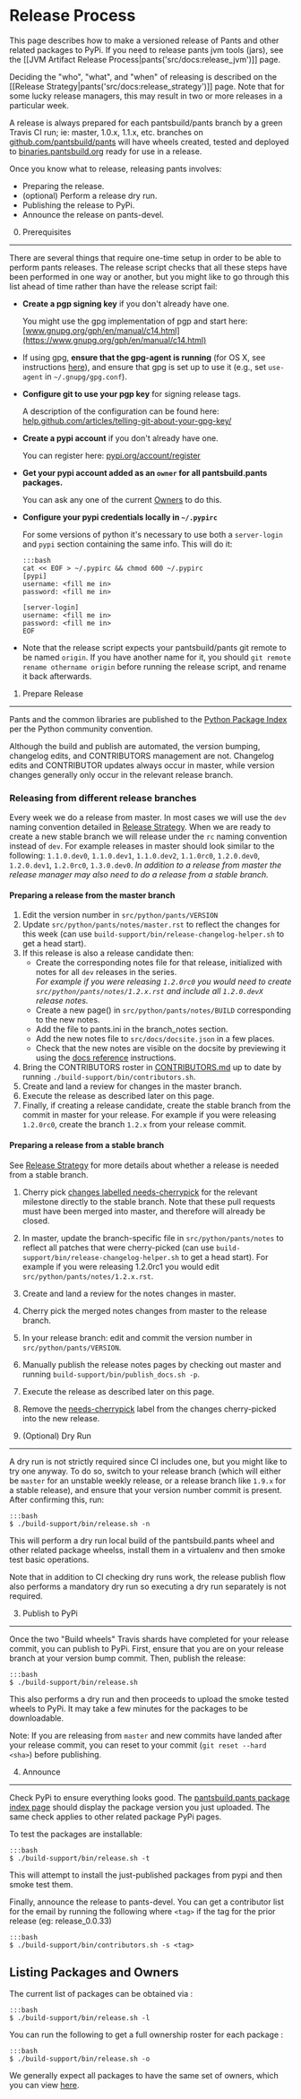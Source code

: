 Release Process
===============

This page describes how to make a versioned release of Pants and
other related packages to PyPi.  If you need to release pants jvm tools
(jars), see the
[[JVM Artifact Release Process|pants('src/docs:release_jvm')]]
page.

Deciding the "who", "what", and "when" of releasing is described on the
[[Release Strategy|pants('src/docs:release_strategy')]] page. Note that for some
lucky release managers, this may result in two or more releases in a particular week.

A release is always prepared for each pantsbuild/pants branch by a green Travis CI run; ie: master,
1.0.x, 1.1.x, etc. branches on [github.com/pantsbuild/pants](https://github.com/pantsbuild/pants) will have wheels created, tested
and deployed to [binaries.pantsbuild.org](https://binaries.pantsbuild.org) ready for use in a release.

Once you know what to release, releasing pants involves:

-   Preparing the release.
-   (optional) Perform a release dry run.
-   Publishing the release to PyPi.
-   Announce the release on pants-devel.

0. Prerequisites
----------------

There are several things that require one-time setup in order to be
able to perform pants releases.  The release script checks that all
these steps have been performed in one way or another, but you might
like to go through this list ahead of time rather than have the release
script fail:

  - **Create a pgp signing key** if you don't already have one.

    You might use the gpg implementation of pgp and start here:
    [www.gnupg.org/gph/en/manual/c14.html](https://www.gnupg.org/gph/en/manual/c14.html)

  - If using gpg, **ensure that the gpg-agent is running** (for OS X, see
    instructions [here](https://blog.chendry.org/2015/03/13/starting-gpg-agent-in-osx.html)),
    and ensure that gpg is set up to use it (e.g., set `use-agent` in `~/.gnupg/gpg.conf`).

  - **Configure git to use your pgp key** for signing release tags.

    A description of the configuration can be found here:
    [help.github.com/articles/telling-git-about-your-gpg-key/](https://help.github.com/articles/telling-git-about-your-gpg-key/)

  - **Create a pypi account** if you don't already have one.

    You can register here: [pypi.org/account/register](https://pypi.org/account/register/)

  - **Get your pypi account added as an `owner` for all pantsbuild.pants packages.**

    You can ask any one of the current [Owners](#owners) to do this.

  - **Configure your pypi credentials locally in `~/.pypirc`**

    For some versions of python it's necessary to use both a `server-login` and
    `pypi` section containing the same info. This will do it:

        :::bash
        cat << EOF > ~/.pypirc && chmod 600 ~/.pypirc
        [pypi]
        username: <fill me in>
        password: <fill me in>

        [server-login]
        username: <fill me in>
        password: <fill me in>
        EOF

  - Note that the release script expects your pantsbuild/pants git remote to be named `origin`.
    If you have another name for it, you should `git remote rename othername origin` before running
    the release script, and rename it back afterwards.

1. Prepare Release
------------------

Pants and the common libraries are published to the [Python Package
Index](https://pypi.org/pypi) per the Python community
convention.

Although the build and publish are automated, the version bumping, changelog edits,
and CONTRIBUTORS management are not. Changelog edits and CONTRIBUTOR updates always
occur in master, while version changes generally only occur in the relevant release branch.

### Releasing from different release branches

Every week we do a release from master.  In most cases we will use the `dev` naming convention
detailed in [Release Strategy](http://www.pantsbuild.org/release_strategy.html). When we are
ready to create a new stable branch we will release under the `rc` naming convention instead of
`dev`.  For example releases in master should look similar to the following: `1.1.0.dev0`, `1.1.0.dev1`,
`1.1.0.dev2`, `1.1.0rc0`, `1.2.0.dev0`, `1.2.0.dev1`, `1.2.0rc0`, `1.3.0.dev0`. *In addition to a release
from master the release manager may also need to do a release from a stable branch.*

#### Preparing a release from the master branch

1. Edit the version number in `src/python/pants/VERSION`
2. Update `src/python/pants/notes/master.rst` to reflect the changes for this week (can use
   `build-support/bin/release-changelog-helper.sh` to get a head start).
3. If this release is also a release candidate then:
     * Create the corresponding notes file for that release, initialized with notes for all
       `dev` releases in the series. <br/>
       _For example if you were releasing `1.2.0rc0` you would need to
       create `src/python/pants/notes/1.2.x.rst` and include all `1.2.0.devX` release notes._
     * Create a new page() in `src/python/pants/notes/BUILD` corresponding to the new notes.
     * Add the file to pants.ini in the branch_notes section.
     * Add the new notes file to `src/docs/docsite.json` in a few places.
     * Check that the new notes are visible on the docsite by previewing it using
       the [docs reference](http://www.pantsbuild.org/docs#generating-the-site) instructions.
4. Bring the CONTRIBUTORS roster in
   [CONTRIBUTORS.md](https://github.com/pantsbuild/pants/tree/master/CONTRIBUTORS.md)
   up to date by running `./build-support/bin/contributors.sh`.
5. Create and land a review for changes in the master branch.
6. Execute the release as described later on this page.
7. Finally, if creating a release candidate, create the stable branch from the commit in
   master for your release. For example if you were releasing `1.2.0rc0`, create the branch
   `1.2.x` from your release commit.

#### Preparing a release from a stable branch

See [Release Strategy](http://www.pantsbuild.org/release_strategy.html) for more details about
whether a release is needed from a stable branch.

1. Cherry pick [changes labelled needs-cherrypick][needs-cherrypick]
    for the relevant milestone directly to the stable branch.  Note that these pull requests must have been merged into
    master, and therefore will already be closed.
2. In master, update the branch-specific file in `src/python/pants/notes` to reflect all patches that were
    cherry-picked (can use `build-support/bin/release-changelog-helper.sh` to get a head start).
    For example if you were releasing 1.2.0rc1 you would edit `src/python/pants/notes/1.2.x.rst`.
3. Create and land a review for the notes changes in master.
4. Cherry pick the merged notes changes from master to the release branch.
5. In your release branch: edit and commit the version number in `src/python/pants/VERSION`.
6. Manually publish the release notes pages by checking out master and running `build-support/bin/publish_docs.sh -p`.
7. Execute the release as described later on this page.
8. Remove the [needs-cherrypick][needs-cherrypick] label from the changes cherry-picked into the new release.

2. (Optional) Dry Run
---------------------

A dry run is not strictly required since CI includes one, but you might
like to try one anyway. To do so, switch to your release branch (which will either be `master` for
an unstable weekly release, or a release branch like `1.9.x` for a stable release), and ensure that
your version number commit is present. After confirming this, run:

    :::bash
    $ ./build-support/bin/release.sh -n

This will perform a dry run local build of the pantsbuild.pants wheel
and other related package wheelss, install them in a virtualenv and then
smoke test basic operations.

Note that in addition to CI checking dry runs work, the release publish
flow also performs a mandatory dry run so executing a dry run separately
is not required.

3. Publish to PyPi
------------------

Once the two "Build wheels" Travis shards have completed for your release
commit, you can publish to PyPi. First, ensure that you are on your release branch at your version
bump commit. Then, publish the release:

    :::bash
    $ ./build-support/bin/release.sh

This also performs a dry run and then proceeds to upload the smoke
tested wheels to PyPi. It may take a few minutes for the packages to be downloadable.

Note: If you are releasing from `master` and new commits have landed after your release commit, you
can reset to your commit (`git reset --hard <sha>`) before publishing.

4. Announce
-----------

Check PyPi to ensure everything looks good. The [pantsbuild.pants
package index page](https://pypi.org/pypi/pantsbuild.pants)
should display the package version you just uploaded. The same check
applies to other related package PyPi pages.

To test the packages are installable:

    :::bash
    $ ./build-support/bin/release.sh -t

This will attempt to install the just-published packages from pypi and
then smoke test them.

Finally, announce the release to pants-devel.  You can get a
contributor list for the email by running the following where `<tag>`
if the tag for the prior release (eg: release_0.0.33)

    :::bash
    $ ./build-support/bin/contributors.sh -s <tag>

<a name="owners"></a>Listing Packages and Owners
------

The current list of packages can be obtained via :

    :::bash
    $ ./build-support/bin/release.sh -l

You can run the following to get a full ownership roster for each
package :

    :::bash
    $ ./build-support/bin/release.sh -o

We generally expect all packages to have the same set of owners, which you can
view [here](https://pypi.org/project/pantsbuild.pants/).

[needs-cherrypick]: https://github.com/pantsbuild/pants/pulls?q=is%3Apr+label%3Aneeds-cherrypick
